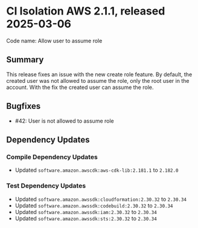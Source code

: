 # CI Isolation AWS 2.1.1, released 2025-03-06

Code name: Allow user to assume role

## Summary

This release fixes an issue with the new create role feature. By default, the created user was not 
allowed to assume the role, only the root user in the account.
With the fix the created user can assume the role.

## Bugfixes

* #42: User is not allowed to assume role

## Dependency Updates

### Compile Dependency Updates

* Updated `software.amazon.awscdk:aws-cdk-lib:2.181.1` to `2.182.0`

### Test Dependency Updates

* Updated `software.amazon.awssdk:cloudformation:2.30.32` to `2.30.34`
* Updated `software.amazon.awssdk:codebuild:2.30.32` to `2.30.34`
* Updated `software.amazon.awssdk:iam:2.30.32` to `2.30.34`
* Updated `software.amazon.awssdk:sts:2.30.32` to `2.30.34`
